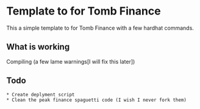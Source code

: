 # Template to for Tomb Finance

This a simple template to for Tomb Finance with a few hardhat commands.

## What is working

 Compiling (a few lame warnings[I will fix this later])  

## Todo

    * Create deplyment script
    * Clean the peak finance spaguetti code (I wish I never fork them)
